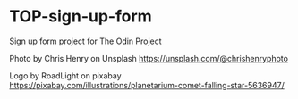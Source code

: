 # TOP-sign-up-form
Sign up form project for The Odin Project

Photo by Chris Henry on Unsplash
https://unsplash.com/@chrishenryphoto

Logo by RoadLight on pixabay
https://pixabay.com/illustrations/planetarium-comet-falling-star-5636947/
